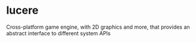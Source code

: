 # lucere
Cross-platform game engine, with 2D graphics and more, that provides an abstract interface to different system APIs
